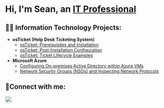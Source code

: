 <h1>Hi, I'm Sean, an <a href="https://linkedin.com/in/SeanmcClendon">IT Professional</a></h1>

<h2>👨‍💻 Information Technology Projects:</h2>

- <b>osTicket (Help Desk Ticketing System)</b>
  - [osTicket: Prerequisites and Installation](https://github.com/SeanMcClendon/osticket-prereqs)
  - [osTicket: Post-Installation Configuration](https://github.com/SeanMcClendon/post-install-config)
  - [osTicket: Ticket Lifecycle Examples](https://github.com/SeanMcClendon/ticket-lifecycle)
- <b>Microsoft Azure</b>
  - [Configuring On-premises Active Directory within Azure VMs](https://github.com/SeanMcClendon/configure-ad)
  - [Network Security Groups (NSGs) and Inspecting Network Protocols](https://github.com/SeanMcClendon/azure-network-protocols)

<h2>🤳Connect with me:</h2>


[<img align="left" alt="Josh | LinkedIn" width="22px" src="https://cdn.jsdelivr.net/npm/simple-icons@v3/icons/linkedin.svg" />][linkedin]



[linkedin]: https://linkedin.com/in/SeanMcClendon
